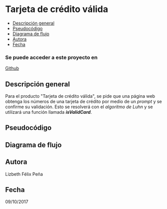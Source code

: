 Tarjeta de crédito válida
=============
* [Descripción general](#cabecera1)
* [Pseudocódigo](#cabecera2)
* [Diagrama de flujo](#cabecera3)
* [Autora](#cabecera4)
* [Fecha](#cabecera5)

### Se puede acceder a este proyecto en
[Github](http://joedicastro.com "Github")

Descripción general
-------------------
Para el producto "Tarjeta de crédito válida", se pide que una página web obtenga los números de una tarjeta de crédito por medio de un *prompt* y se confirme su validación. Esto se resolverá con el *algoritmo de Luhn* y se utilizará una función llamada ***isValidCard***.

Pseudocódigo
------------

Diagrama de flujo
-----------------

Autora
------
Lizbeth Félix Peña

Fecha
-----
09/10/2017
